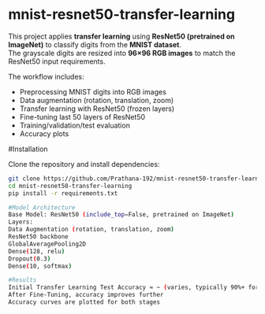 # mnist-resnet50-transfer-learning

This project applies **transfer learning** using **ResNet50 (pretrained on ImageNet)** to classify digits from the **MNIST dataset**.  
The grayscale digits are resized into **96×96 RGB images** to match the ResNet50 input requirements.

The workflow includes:
- Preprocessing MNIST digits into RGB images
- Data augmentation (rotation, translation, zoom)
- Transfer learning with ResNet50 (frozen layers)
- Fine-tuning last 50 layers of ResNet50
- Training/validation/test evaluation
- Accuracy plots

#Installation

Clone the repository and install dependencies:
```bash
git clone https://github.com/Prathana-192/mnist-resnet50-transfer-learning.git
cd mnist-resnet50-transfer-learning
pip install -r requirements.txt

#Model Architecture
Base Model: ResNet50 (include_top=False, pretrained on ImageNet)
Layers:
Data Augmentation (rotation, translation, zoom)
ResNet50 backbone
GlobalAveragePooling2D
Dense(128, relu)
Dropout(0.3)
Dense(10, softmax)

#Results
Initial Transfer Learning Test Accuracy ≈ ~ (varies, typically 90%+ for subset)
After Fine-Tuning, accuracy improves further
Accuracy curves are plotted for both stages
